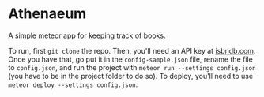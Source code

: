# Athenaeum

A simple meteor app for keeping track of books.

To run, first `git clone` the repo. Then, you'll need an API key at [isbndb.com](http://isbndb.com). Once you have that, go put it in the `config-sample.json` file, rename the file to `config.json`, and run the project with `meteor run --settings config.json` (you have to be in the project folder to do so). To deploy, you'll need to use `meteor deploy --settings config.json`.